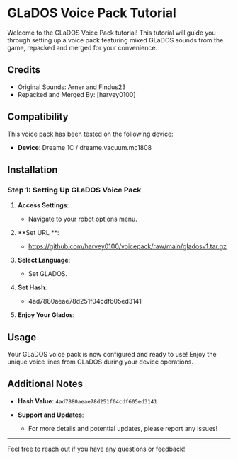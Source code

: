 # GLaDOS Voice Pack Tutorial

Welcome to the GLaDOS Voice Pack tutorial! This tutorial will guide you through setting up a voice pack featuring mixed GLaDOS sounds from the game, repacked and merged for your convenience.

## Credits

- Original Sounds: Arner and Findus23
- Repacked and Merged By: [harvey0100]

## Compatibility

This voice pack has been tested on the following device:

- **Device**: Dreame 1C / dreame.vacuum.mc1808

## Installation

### Step 1: Setting Up GLaDOS Voice Pack

1. **Access Settings**:
   - Navigate to your robot options menu.

2. **Set URL **:
   - https://github.com/harvey0100/voicepack/raw/main/gladosv1.tar.gz

3. **Select Language**:
   - Set GLADOS.
  
4. **Set Hash**:
   - 4ad7880aeae78d251f04cdf605ed3141
  
5. **Enjoy Your Glados**:
  
  

## Usage

Your GLaDOS voice pack is now configured and ready to use! Enjoy the unique voice lines from GLaDOS during your device operations.

## Additional Notes

- **Hash Value**: `4ad7880aeae78d251f04cdf605ed3141`
  
- **Support and Updates**:
  - For more details and potential updates, please report any issues!

---

Feel free to reach out if you have any questions or feedback!

